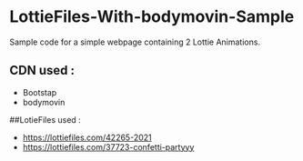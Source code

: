 # LottieFiles-With-bodymovin-Sample
Sample code for a simple webpage containing 2 Lottie Animations.

## CDN used : 
- Bootstap
- bodymovin

##LotieFiles used : 
- https://lottiefiles.com/42265-2021
- https://lottiefiles.com/37723-confetti-partyyy
